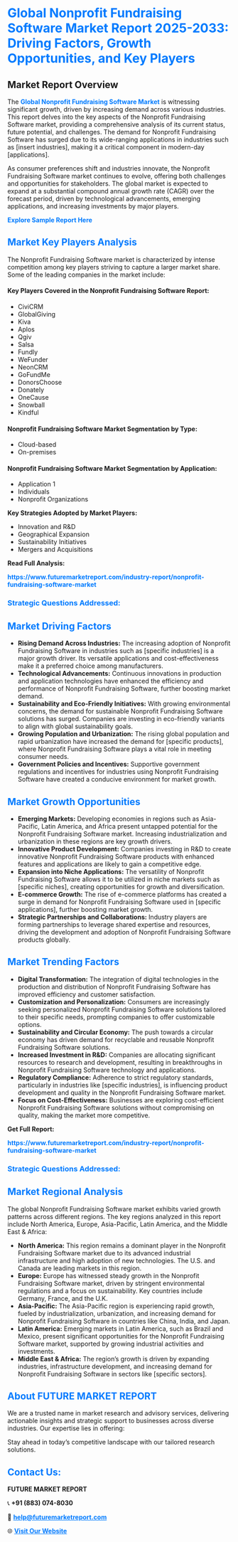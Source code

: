 <h1 style="color: #007BFF;">Global Nonprofit Fundraising Software Market Report 2025-2033: Driving Factors, Growth Opportunities, and Key Players</h1>

<section id="overview">
<h2>Market Report Overview</h2>
<p>The <a href="https://www.futuremarketreport.com/industry-report/nonprofit-fundraising-software-market" style="color: #007BFF; text-decoration: none;"><strong>Global Nonprofit Fundraising Software Market</strong></a> is witnessing significant growth, driven by increasing demand across various industries. This report delves into the key aspects of the Nonprofit Fundraising Software market, providing a comprehensive analysis of its current status, future potential, and challenges. The demand for Nonprofit Fundraising Software has surged due to its wide-ranging applications in industries such as [insert industries], making it a critical component in modern-day [applications].</p>
<p>As consumer preferences shift and industries innovate, the Nonprofit Fundraising Software market continues to evolve, offering both challenges and opportunities for stakeholders. The global market is expected to expand at a substantial compound annual growth rate (CAGR) over the forecast period, driven by technological advancements, emerging applications, and increasing investments by major players.</p>
</section>

<section id="overview">
<p><a href="https://www.futuremarketreport.com/request-sample/reportId=62048" style="color: #007BFF; text-decoration: none;"><strong>Explore Sample Report Here</strong></a></p>
</section>

<section id="key-players">
<h2 style="color: #007BFF;">Market Key Players Analysis</h2>
<p>The Nonprofit Fundraising Software market is characterized by intense competition among key players striving to capture a larger market share. Some of the leading companies in the market include:</p>
<h4>Key Players Covered in the Nonprofit Fundraising Software Report:</h4>
<ul><li>CiviCRM</li><li>GlobalGiving</li><li>Kiva</li><li>Aplos</li><li>Qgiv</li><li>Salsa</li><li>Fundly</li><li>WeFunder</li><li>NeonCRM</li><li>GoFundMe</li><li>DonorsChoose</li><li>Donately</li><li>OneCause</li><li>Snowball</li><li>Kindful</li></ul>
<h4>Nonprofit Fundraising Software Market Segmentation by Type:</h4>
<ul><li>Cloud-based</li><li>On-premises</li></ul>

<h4>Nonprofit Fundraising Software Market Segmentation by Application:</h4>
<ul><li>Application 1</li><li>Individuals</li><li>Nonprofit Organizations</li></ul>
<p><strong>Key Strategies Adopted by Market Players:</strong></p>
<ul>
<li>Innovation and R&D</li>
<li>Geographical Expansion</li>
<li>Sustainability Initiatives</li>
<li>Mergers and Acquisitions</li>
</ul>
</section>

<section>
<p><strong>Read Full Analysis: </strong></p><a href="https://www.futuremarketreport.com/industry-report/nonprofit-fundraising-software-market" style="color: #007BFF; text-decoration: none;"><strong>https://www.futuremarketreport.com/industry-report/nonprofit-fundraising-software-market</strong></a>
<h3 style="color: #007BFF;">Strategic Questions Addressed:</h3>
</section>

<section id="driving-factors">
<h2 style="color: #007BFF;">Market Driving Factors</h2>
<ul>
<li><strong>Rising Demand Across Industries:</strong> The increasing adoption of Nonprofit Fundraising Software in industries such as [specific industries] is a major growth driver. Its versatile applications and cost-effectiveness make it a preferred choice among manufacturers.</li>
<li><strong>Technological Advancements:</strong> Continuous innovations in production and application technologies have enhanced the efficiency and performance of Nonprofit Fundraising Software, further boosting market demand.</li>
<li><strong>Sustainability and Eco-Friendly Initiatives:</strong> With growing environmental concerns, the demand for sustainable Nonprofit Fundraising Software solutions has surged. Companies are investing in eco-friendly variants to align with global sustainability goals.</li>
<li><strong>Growing Population and Urbanization:</strong> The rising global population and rapid urbanization have increased the demand for [specific products], where Nonprofit Fundraising Software plays a vital role in meeting consumer needs.</li>
<li><strong>Government Policies and Incentives:</strong> Supportive government regulations and incentives for industries using Nonprofit Fundraising Software have created a conducive environment for market growth.</li>
</ul>
</section>

<section id="growth-opportunities">
<h2 style="color: #007BFF;">Market Growth Opportunities</h2>
<ul>
<li><strong>Emerging Markets:</strong> Developing economies in regions such as Asia-Pacific, Latin America, and Africa present untapped potential for the Nonprofit Fundraising Software market. Increasing industrialization and urbanization in these regions are key growth drivers.</li>
<li><strong>Innovative Product Development:</strong> Companies investing in R&D to create innovative Nonprofit Fundraising Software products with enhanced features and applications are likely to gain a competitive edge.</li>
<li><strong>Expansion into Niche Applications:</strong> The versatility of Nonprofit Fundraising Software allows it to be utilized in niche markets such as [specific niches], creating opportunities for growth and diversification.</li>
<li><strong>E-commerce Growth:</strong> The rise of e-commerce platforms has created a surge in demand for Nonprofit Fundraising Software used in [specific applications], further boosting market growth.</li>
<li><strong>Strategic Partnerships and Collaborations:</strong> Industry players are forming partnerships to leverage shared expertise and resources, driving the development and adoption of Nonprofit Fundraising Software products globally.</li>
</ul>
</section>

<section id="trending-factors">
<h2 style="color: #007BFF;">Market Trending Factors</h2>
<ul>
<li><strong>Digital Transformation:</strong> The integration of digital technologies in the production and distribution of Nonprofit Fundraising Software has improved efficiency and customer satisfaction.</li>
<li><strong>Customization and Personalization:</strong> Consumers are increasingly seeking personalized Nonprofit Fundraising Software solutions tailored to their specific needs, prompting companies to offer customizable options.</li>
<li><strong>Sustainability and Circular Economy:</strong> The push towards a circular economy has driven demand for recyclable and reusable Nonprofit Fundraising Software solutions.</li>
<li><strong>Increased Investment in R&D:</strong> Companies are allocating significant resources to research and development, resulting in breakthroughs in Nonprofit Fundraising Software technology and applications.</li>
<li><strong>Regulatory Compliance:</strong> Adherence to strict regulatory standards, particularly in industries like [specific industries], is influencing product development and quality in the Nonprofit Fundraising Software market.</li>
<li><strong>Focus on Cost-Effectiveness:</strong> Businesses are exploring cost-efficient Nonprofit Fundraising Software solutions without compromising on quality, making the market more competitive.</li>
</ul>
</section>

<section>
<p><strong>Get Full Report: </strong></p><a href="https://www.futuremarketreport.com/industry-report/nonprofit-fundraising-software-market" style="color: #007BFF; text-decoration: none;"><strong>https://www.futuremarketreport.com/industry-report/nonprofit-fundraising-software-market</strong></a>
<h3 style="color: #007BFF;">Strategic Questions Addressed:</h3>
</section>


<section id="regional-analysis">
<h2 style="color: #007BFF;">Market Regional Analysis</h2>
<p>The global Nonprofit Fundraising Software market exhibits varied growth patterns across different regions. The key regions analyzed in this report include North America, Europe, Asia-Pacific, Latin America, and the Middle East & Africa:</p>
<ul>
<li><strong>North America:</strong> This region remains a dominant player in the Nonprofit Fundraising Software market due to its advanced industrial infrastructure and high adoption of new technologies. The U.S. and Canada are leading markets in this region.</li>
<li><strong>Europe:</strong> Europe has witnessed steady growth in the Nonprofit Fundraising Software market, driven by stringent environmental regulations and a focus on sustainability. Key countries include Germany, France, and the U.K.</li>
<li><strong>Asia-Pacific:</strong> The Asia-Pacific region is experiencing rapid growth, fueled by industrialization, urbanization, and increasing demand for Nonprofit Fundraising Software in countries like China, India, and Japan.</li>
<li><strong>Latin America:</strong> Emerging markets in Latin America, such as Brazil and Mexico, present significant opportunities for the Nonprofit Fundraising Software market, supported by growing industrial activities and investments.</li>
<li><strong>Middle East & Africa:</strong> The region’s growth is driven by expanding industries, infrastructure development, and increasing demand for Nonprofit Fundraising Software in sectors like [specific sectors].</li>
</ul>
</section>

<footer>
<h2 style="color: #007BFF;">About FUTURE MARKET REPORT</h2>
<p>We are a trusted name in market research and advisory services, delivering actionable insights and strategic support to businesses across diverse industries. Our expertise lies in offering:</p>

<p>Stay ahead in today’s competitive landscape with our tailored research solutions.</p>

<h2 style="color: #007BFF;">Contact Us:</h2>
<p><strong>FUTURE MARKET REPORT</strong></p>
<p>📞 <strong>+91 (883) 074-8030</strong></p>
<p>📧 <strong><a href="mailto:help@futuremarketreport.com" style="color: #007BFF;">help@futuremarketreport.com</a></strong></p>
<p>🌐 <strong><a href="https://www.futuremarketreport.com/" style="color: #007BFF;">Visit Our Website</a></strong></p>
</footer>